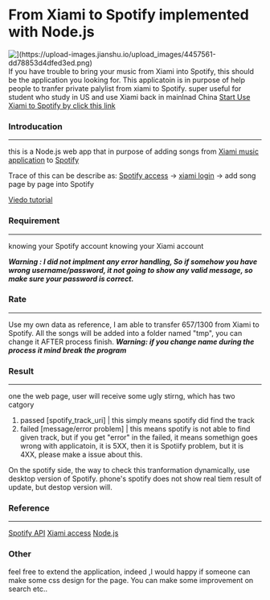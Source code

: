 # From Xiami to Spotify implemented with Node.js
![\](https://upload-images.jianshu.io/upload_images/4457561-dd78853d4dfed3ed.png)](https://upload-images.jianshu.io/upload_images/4457561-dd78853d4dfed3ed.png)
If you have trouble to bring your music from Xiami into Spotify, this should be the application you looking for.
This applicatoin is in purpose of help people to tranfer private palylist from xiami to Spotify. super useful for student who study in US and use Xiami back in mainlnad China
[Start Use Xiami  to Spotify by click this link](https://still-brushlands-47642.herokuapp.com/)

### Introducation
---------
this is a Node.js web app that in purpose of adding songs from [Xiami music application](https://www.xiami.com) to [Spotify](www.spotify.com)

Trace of this can be describe as:
[Spotify access](https://developer.spotify.com/web-api/authorization-guide/) -> [xiami login](http://www.xiami.com/) -> add song page by page into Spotify


[Viedo tutorial](https://youtu.be/gtFL4aW6IWc)

### Requirement
---------
knowing your Spotify account
knowing your Xiami   account

**_Warning : I did not implment any error handling, So if somehow you have wrong username/password, it not going to show any valid message, so make sure your password is correct._**



### Rate
---------
Use my own data as reference, I am able to transfer 657/1300 from Xiami to Spotify.
All the songs will be added into a folder named "tmp", you can change it AFTER process finish.
**_Warning: if you change name during the process it mind break the program_**

### Result
----------
one the web page, user will receive some ugly stirng, which has two catgory
1. passed [spotify_track_uri]  | this simply means spotify did find the track
2. failed [message/error problem] | this means spotify is not able to find given track, but if you get "error" in the failed, it means somethign goes wrong with applicatoin, it is 5XX, then it is Spotiify problem, but it is 4XX, please make a issue about this.


On the spotify side, the way to check this tranformation dynamically, use desktop version of Spotify. phone's spotify does not show real tiem result of update, but destop version will.
### Reference
_______
[Spotify API](https://developer.spotify.com/web-api/)
[Xiami access]( https://github.com/ovo4096/node-xiami-api/blob/master/src/crawler.js)
[Node.js](https://nodejs.org/en/)

### Other
feel free to extend the application, indeed ,I would happy if someone can make some css design for the page.
You can make some improvement on search etc..